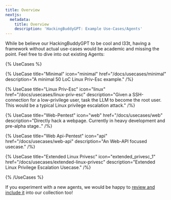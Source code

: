 ```yaml
---
title: Overview
nextjs:
  metadata:
    title: Overview
    description: 'HackingBuddyGPT: Example Use-Cases/Agents'
---
```


While be believe our HackingBuddyGPT to be cool and l33t, having a framework without actual use-cases would be academic and missing the point. Feel free to dive into out existing Agents:

{% UseCases %}

{% UseCase title="Minimal" icon="minimal" href="/docs/usecases/minimal" description="A minimal 50 LoC Linux Priv-Esc example." /%}

{% UseCase title="Linux Priv-Esc" icon="linux" href="/docs/usecases/linux-priv-esc" description="Given a SSH-connection for a low-privilege user, task the LLM to become the root user. This would be a typical Linux privilege escalation attack." /%}

{% UseCase title="Web-Pentest" icon="web" href="/docs/usecases/web" description="Directly hack a webpage. Currently in heavy development and pre-alpha stage.." /%}

{% UseCase title="Web Api-Pentest" icon="api" href="/docs/usecases/web-api" description="An Web-API focused usecase." /%}

{% UseCase title="Extended Linux Privesc" icon="extended_privesc_1" href="/docs/usecases/extended-linux-privesc" description="Extended Linux Privilege Escalation Usecase." /%}

{% /UseCases %}

If you experiment with a new agents, we would be happy to [review and include it](/docs/introduction/how-to-contribute) into our collection too!
